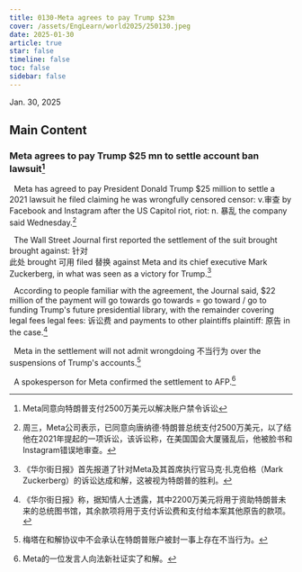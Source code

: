 ```yaml
---
title: 0130-Meta agrees to pay Trump $23m
cover: /assets/EngLearn/world2025/250130.jpeg
date: 2025-01-30
article: true
star: false
timeline: false
toc: false
sidebar: false
---
```

Jan. 30, 2025
<!-- more -->

## Main Content

### Meta agrees to pay Trump $25 mn to settle account ban lawsuit[^t1]

&nbsp; Meta has agreed to pay President Donald Trump $25 million to settle a 2021 lawsuit he filed claiming he was wrongfully 
<span class="hover-note">
censored
<span class="hover-content">
censor: v.审查
</span></span>
 by Facebook and Instagram after the US Capitol 
<span class="hover-note">
riot,
<span class="hover-content">
riot: n. 暴乱
</span></span>
 the company said Wednesday.[^s1]


&nbsp; The Wall Street Journal first reported the settlement of the suit 
<span class="hover-note">
brought
<span class="hover-content">
brought against: 针对<br>
此处 brought 可用 filed 替换
</span></span>
 against Meta and its chief executive Mark Zuckerberg, in what was seen as a victory for Trump.[^s2]


&nbsp; According to people familiar with the agreement, the Journal said, $22 million of the payment will 
<span class="hover-note">
go towards
<span class="hover-content">
go towards = go toward / go to
</span></span>
 funding Trump's future presidential library, with the remainder covering 
<span class="hover-note">
legal fees
<span class="hover-content">
legal fees: 诉讼费
</span></span>
 and payments to other 
<span class="hover-note">
plaintiffs
<span class="hover-content">
plaintiff: 原告
</span></span>
 in the case.[^s3]


&nbsp; Meta in the settlement will not admit 
<span class="hover-note">
wrongdoing
<span class="hover-content">
不当行为
</span></span>
 over the suspensions of Trump's accounts.[^s4]

&nbsp; A spokesperson for Meta confirmed the settlement to AFP.[^s5]

[^t1]: Meta同意向特朗普支付2500万美元以解决账户禁令诉讼

[^s1]: 周三，Meta公司表示，已同意向唐纳德·特朗普总统支付2500万美元，以了结他在2021年提起的一项诉讼，该诉讼称，在美国国会大厦骚乱后，他被脸书和Instagram错误地审查。

[^s2]: 《华尔街日报》首先报道了针对Meta及其首席执行官马克·扎克伯格（Mark Zuckerberg）的诉讼达成和解，这被视为特朗普的胜利。

[^s3]: 《华尔街日报》称，据知情人士透露，其中2200万美元将用于资助特朗普未来的总统图书馆，其余款项将用于支付诉讼费和支付给本案其他原告的款项。

[^s4]: 梅塔在和解协议中不会承认在特朗普账户被封一事上存在不当行为。

[^s5]: Meta的一位发言人向法新社证实了和解。